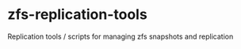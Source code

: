 zfs-replication-tools
=====================

Replication tools / scripts for managing zfs snapshots and replication
